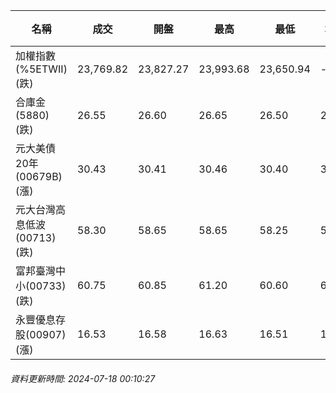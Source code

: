| 名稱 | 成交 | 開盤 | 最高 | 最低 | 均價 | 成交金額(億) | 昨收 | 漲跌幅 | 漲跌 | 總量 | 昨量 | 振幅 |
| -------- | -------- | -------- | -------- |-------- | -------- | -------- |-------- |-------- |-------- | -------- | -------- |-------- |
|加權指數(%5ETWII) (跌)|23,769.82|23,827.27|23,993.68|23,650.94|-|5,423.64|23,997.25|0.95%|227.43|11,575,939|0|1.43%|
|合庫金(5880) (跌)|26.55|26.60|26.65|26.50|26.55|2.70|26.60|0.19%|0.05|10,156|6,156|0.56%|
|元大美債20年(00679B) (漲)|30.43|30.41|30.46|30.40|30.44|23.59|30.15|0.93%|0.28|77,486|47,375|0.20%|
|元大台灣高息低波(00713) (跌)|58.30|58.65|58.65|58.25|58.45|7.49|58.55|0.43%|0.25|12,822|7,627|0.68%|
|富邦臺灣中小(00733) (跌)|60.75|60.85|61.20|60.60|60.97|1.16|60.80|0.08%|0.05|1,907|1,578|0.99%|
|永豐優息存股(00907) (漲)|16.53|16.58|16.63|16.51|16.56|0.381|16.51|0.12%|0.02|2,302|2,091|0.73%|
###### 資料更新時間: 2024-07-18 00:10:27